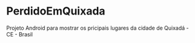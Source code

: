PerdidoEmQuixada
================

Projeto Android para mostrar os pricipais lugares da cidade de Quixadá - CE - Brasil
